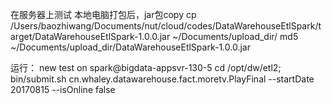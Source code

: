 
在服务器上测试
本地电脑打包后，jar包copy
cp /Users/baozhiwang/Documents/nut/cloud/codes/DataWarehouseEtlSpark/target/DataWarehouseEtlSpark-1.0.0.jar ~/Documents/upload_dir/
md5 ~/Documents/upload_dir/DataWarehouseEtlSpark-1.0.0.jar

运行：
new test on spark@bigdata-appsvr-130-5 
cd /opt/dw/etl2;
bin/submit.sh cn.whaley.datawarehouse.fact.moretv.PlayFinal --startDate 20170815 --isOnline false
